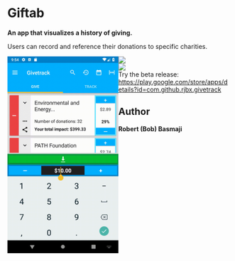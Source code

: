 # Giftab

**An app that visualizes a history of giving.**

Users can record and reference their donations to specific charities.

<img src="https://raw.githubusercontent.com/rjbx/Giftab/master/images/give.gif" style="float:left;" width="250"></img>
<img src="https://raw.githubusercontent.com/rjbx/Giftab/master/images/glance.gif" style="float:left;" width="250"></img>
<img src="https://raw.githubusercontent.com/rjbx/Giftab/master/images/record.gif" style="float:left;" width="250"></img>

Try the beta release: https://play.google.com/store/apps/details?id=com.github.rjbx.givetrack

## Author

**Robert (Bob) Basmaji**